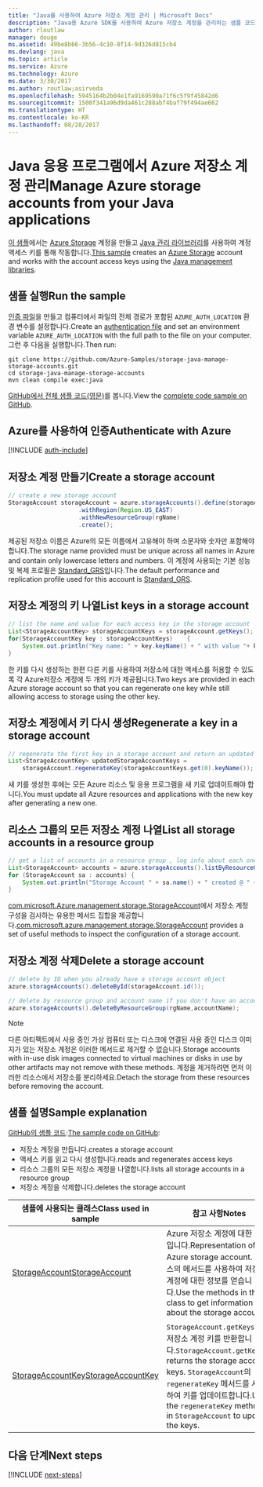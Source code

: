```yaml
---
title: "Java를 사용하여 Azure 저장소 계정 관리 | Microsoft Docs"
description: "Java용 Azure SDK를 사용하여 Azure 저장소 계정을 관리하는 샘플 코드"
author: rloutlaw
manager: douge
ms.assetid: 49be8b66-3b56-4c10-8f14-9d326d815cb4
ms.devlang: java
ms.topic: article
ms.service: Azure
ms.technology: Azure
ms.date: 3/30/2017
ms.author: routlaw;asirveda
ms.openlocfilehash: 5945164b2b04e1fa9169590a71f6c5f9f45842d6
ms.sourcegitcommit: 1500f341a96d9da461c288abf4baf79f494ae662
ms.translationtype: HT
ms.contentlocale: ko-KR
ms.lasthandoff: 08/28/2017
---
```

# <a name="manage-azure-storage-accounts-from-your-java-applications"></a><span data-ttu-id="a31c7-103">Java 응용 프로그램에서 Azure 저장소 계정 관리</span><span class="sxs-lookup"><span data-stu-id="a31c7-103">Manage Azure storage accounts from your Java applications</span></span>

<span data-ttu-id="a31c7-104">[이 샘플](https://github.com/Azure-Samples/storage-java-manage-storage-accounts)에서는 [Azure Storage](https://docs.microsoft.com/azure/storage/storage-introduction) 계정을 만들고 [Java 관리 라이브러리](https://github.com/Azure/azure-sdk-for-java)를 사용하여 계정 액세스 키를 통해 작동합니다.</span><span class="sxs-lookup"><span data-stu-id="a31c7-104">[This sample](https://github.com/Azure-Samples/storage-java-manage-storage-accounts) creates an [Azure Storage](https://docs.microsoft.com/azure/storage/storage-introduction) account and works with the account access keys using the [Java management libraries](https://github.com/Azure/azure-sdk-for-java).</span></span> 

## <a name="run-the-sample"></a><span data-ttu-id="a31c7-105">샘플 실행</span><span class="sxs-lookup"><span data-stu-id="a31c7-105">Run the sample</span></span>

<span data-ttu-id="a31c7-106">[인증 파일](https://github.com/Azure/azure-sdk-for-java/blob/master/AUTH.md)을 만들고 컴퓨터에서 파일의 전체 경로가 포함된 `AZURE_AUTH_LOCATION` 환경 변수를 설정합니다.</span><span class="sxs-lookup"><span data-stu-id="a31c7-106">Create an [authentication file](https://github.com/Azure/azure-sdk-for-java/blob/master/AUTH.md) and set an environment variable `AZURE_AUTH_LOCATION` with the full path to the file on your computer.</span></span> <span data-ttu-id="a31c7-107">그런 후 다음을 실행합니다.</span><span class="sxs-lookup"><span data-stu-id="a31c7-107">Then run:</span></span>

```
git clone https://github.com/Azure-Samples/storage-java-manage-storage-accounts.git
cd storage-java-manage-storage-accounts
mvn clean compile exec:java
```

<span data-ttu-id="a31c7-108">[GitHub에서 전체 샘플 코드(영문)](https://github.com/Azure-Samples/storage-java-manage-storage-accounts)를 봅니다.</span><span class="sxs-lookup"><span data-stu-id="a31c7-108">View the [complete code sample on GitHub](https://github.com/Azure-Samples/storage-java-manage-storage-accounts).</span></span>

## <a name="authenticate-with-azure"></a><span data-ttu-id="a31c7-109">Azure를 사용하여 인증</span><span class="sxs-lookup"><span data-stu-id="a31c7-109">Authenticate with Azure</span></span>

[!INCLUDE [auth-include](includes/java-auth-include.md)] 

## <a name="create-a-storage-account"></a><span data-ttu-id="a31c7-110">저장소 계정 만들기</span><span class="sxs-lookup"><span data-stu-id="a31c7-110">Create a storage account</span></span>

```java
// create a new storage account
StorageAccount storageAccount = azure.storageAccounts().define(storageAccountName)
                    .withRegion(Region.US_EAST)
                    .withNewResourceGroup(rgName)
                    .create();
```

<span data-ttu-id="a31c7-111">제공된 저장소 이름은 Azure의 모든 이름에서 고유해야 하며 소문자와 숫자만 포함해야 합니다.</span><span class="sxs-lookup"><span data-stu-id="a31c7-111">The storage name provided must be unique across all names in Azure and contain only lowercase letters and numbers.</span></span> <span data-ttu-id="a31c7-112">이 계정에 사용되는 기본 성능 및 복제 프로필은 [Standard_GRS](https://docs.microsoft.com/azure/storage/storage-redundancy#geo-redundant-storage)입니다.</span><span class="sxs-lookup"><span data-stu-id="a31c7-112">The default performance and replication profile used for this account is [Standard_GRS](https://docs.microsoft.com/azure/storage/storage-redundancy#geo-redundant-storage).</span></span>

## <a name="list-keys-in-a-storage-account"></a><span data-ttu-id="a31c7-113">저장소 계정의 키 나열</span><span class="sxs-lookup"><span data-stu-id="a31c7-113">List keys in a storage account</span></span>
```java
// list the name and value for each access key in the storage account
List<StorageAccountKey> storageAccountKeys = storageAccount.getKeys();
for(StorageAccountKey key : storageAccountKeys)    {
    System.out.println("Key name: " + key.keyName() + " with value "+ key.value());
}
```

<span data-ttu-id="a31c7-114">한 키를 다시 생성하는 한편 다른 키를 사용하여 저장소에 대한 액세스를 허용할 수 있도록 각 Azure저장소 계정에 두 개의 키가 제공됩니다.</span><span class="sxs-lookup"><span data-stu-id="a31c7-114">Two keys are provided in each Azure storage account so that you can regenerate one key while still allowing access to storage using the other key.</span></span>

## <a name="regenerate-a-key-in-a-storage-account"></a><span data-ttu-id="a31c7-115">저장소 계정에서 키 다시 생성</span><span class="sxs-lookup"><span data-stu-id="a31c7-115">Regenerate a key in a storage account</span></span>

```java
// regenerate the first key in a storage account and return an updated list of keys 
List<StorageAccountKey> updatedStorageAccountKeys =
    storageAccount.regenerateKey(storageAccountKeys.get(0).keyName());
```

<span data-ttu-id="a31c7-116">새 키를 생성한 후에는 모든 Azure 리소스 및 응용 프로그램을 새 키로 업데이트해야 합니다.</span><span class="sxs-lookup"><span data-stu-id="a31c7-116">You must update all Azure resources and applications with the new key after generating a new one.</span></span>

## <a name="list-all-storage-accounts-in-a-resource-group"></a><span data-ttu-id="a31c7-117">리소스 그룹의 모든 저장소 계정 나열</span><span class="sxs-lookup"><span data-stu-id="a31c7-117">List all storage accounts in a resource group</span></span>
```java
// get a list of accounts in a resource group , log info about each one
List<StorageAccount> accounts = azure.storageAccounts().listByResourceGroup(rgName);
for (StorageAccount sa : accounts) {
    System.out.println("Storage Account " + sa.name() + " created @ " + sa.creationTime());
}
```

<span data-ttu-id="a31c7-118">[com.microsoft.Azure.management.storage.StorageAccount](https://docs.microsoft.com/java/api/com.microsoft.azure.management.storage._storage_account)에서 저장소 계정 구성을 검사하는 유용한 메서드 집합을 제공합니다.</span><span class="sxs-lookup"><span data-stu-id="a31c7-118">[com.microsoft.azure.management.storage.StorageAccount](https://docs.microsoft.com/java/api/com.microsoft.azure.management.storage._storage_account) provides a set of useful methods to inspect the configuration of a storage account.</span></span>

## <a name="delete-a-storage-account"></a><span data-ttu-id="a31c7-119">저장소 계정 삭제</span><span class="sxs-lookup"><span data-stu-id="a31c7-119">Delete a storage account</span></span>
```java
// delete by ID when you already have a storage account object
azure.storageAccounts().deleteById(storageAccount.id());

// delete by resource group and account name if you don't have an account object
azure.storageAccounts().deleteByResourceGroup(rgName,accountName);
```

> [!NOTE]
> <span data-ttu-id="a31c7-120">다른 아티팩트에서 사용 중인 가상 컴퓨터 또는 디스크에 연결된 사용 중인 디스크 이미지가 있는 저장소 계정은 이러한 메서드로 제거할 수 없습니다.</span><span class="sxs-lookup"><span data-stu-id="a31c7-120">Storage accounts with in-use disk images connected to virtual machines or disks in use by other artifacts may not remove with these methods.</span></span> <span data-ttu-id="a31c7-121">계정을 제거하려면 먼저 이러한 리소스에서 저장소를 분리하세요.</span><span class="sxs-lookup"><span data-stu-id="a31c7-121">Detach the storage from these resources before removing the account.</span></span>

## <a name="sample-explanation"></a><span data-ttu-id="a31c7-122">샘플 설명</span><span class="sxs-lookup"><span data-stu-id="a31c7-122">Sample explanation</span></span>

<span data-ttu-id="a31c7-123">[GitHub의 샘플 코드](https://github.com/Azure-Samples/storage-java-manage-storage-accounts):</span><span class="sxs-lookup"><span data-stu-id="a31c7-123">[The sample code on GitHub](https://github.com/Azure-Samples/storage-java-manage-storage-accounts):</span></span>

- <span data-ttu-id="a31c7-124">저장소 계정을 만듭니다.</span><span class="sxs-lookup"><span data-stu-id="a31c7-124">creates a storage account</span></span>
- <span data-ttu-id="a31c7-125">액세스 키를 읽고 다시 생성합니다.</span><span class="sxs-lookup"><span data-stu-id="a31c7-125">reads and regenerates access keys</span></span>
- <span data-ttu-id="a31c7-126">리소스 그룹의 모든 저장소 계정을 나열합니다.</span><span class="sxs-lookup"><span data-stu-id="a31c7-126">lists all storage accounts in a resource group</span></span>
- <span data-ttu-id="a31c7-127">저장소 계정을 삭제합니다.</span><span class="sxs-lookup"><span data-stu-id="a31c7-127">deletes the storage account</span></span> 

| <span data-ttu-id="a31c7-128">샘플에 사용되는 클래스</span><span class="sxs-lookup"><span data-stu-id="a31c7-128">Class used in sample</span></span> | <span data-ttu-id="a31c7-129">참고 사항</span><span class="sxs-lookup"><span data-stu-id="a31c7-129">Notes</span></span>
|-------|-------|
| [<span data-ttu-id="a31c7-130">StorageAccount</span><span class="sxs-lookup"><span data-stu-id="a31c7-130">StorageAccount</span></span>](https://docs.microsoft.com/java/api/com.microsoft.azure.management.storage._storage_account)  | <span data-ttu-id="a31c7-131">Azure 저장소 계정에 대한 표현입니다.</span><span class="sxs-lookup"><span data-stu-id="a31c7-131">Representation of an Azure storage account.</span></span> <span data-ttu-id="a31c7-132">클래스의 메서드를 사용하여 저장소 계정에 대한 정보를 얻습니다.</span><span class="sxs-lookup"><span data-stu-id="a31c7-132">Use the methods in the class to get information about the storage account.</span></span>
| [<span data-ttu-id="a31c7-133">StorageAccountKey</span><span class="sxs-lookup"><span data-stu-id="a31c7-133">StorageAccountKey</span></span>](https://docs.microsoft.com/java/api/com.microsoft.azure.management.storage._storage_account_key) | <span data-ttu-id="a31c7-134">`StorageAccount.getKeys()`는 저장소 계정 키를 반환합니다.</span><span class="sxs-lookup"><span data-stu-id="a31c7-134">`StorageAccount.getKeys()` returns the storage account keys.</span></span> <span data-ttu-id="a31c7-135">`StorageAccount`의 `regenerateKey` 메서드를 사용하여 키를 업데이트합니다.</span><span class="sxs-lookup"><span data-stu-id="a31c7-135">Use the `regenerateKey` methods in `StorageAccount` to update the keys.</span></span>

## <a name="next-steps"></a><span data-ttu-id="a31c7-136">다음 단계</span><span class="sxs-lookup"><span data-stu-id="a31c7-136">Next steps</span></span>

[!INCLUDE [next-steps](includes/java-next-steps.md)]